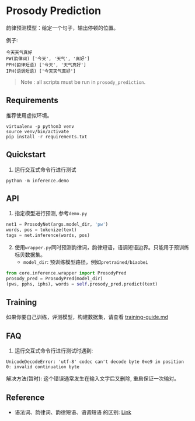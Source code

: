 # Prosody Prediction 

韵律预测模型：给定一个句子，输出停顿的位置。

例子: 
```
今天天气真好
PW(韵律词) ['今天', '天气', '真好']
PPH(韵律短语) ['今天', '天气真好']
IPH(语调短语) ['今天天气真好']
```

> Note : all scripts must be run in `prosody_prediction`.

## Requirements

推荐使用虚拟环境。

```shell
virtualenv -p python3 venv
source venv/bin/activate
pip install -r requirements.txt
```


## Quickstart 

1. 运行交互式命令行进行测试

```shell
python -m inference.demo
```

## API

1. 指定模型进行预测, 参考`demo.py`

```python
net1 = ProsodyNet(args.model_dir, 'pw')
words, pos = tokenize(text)
tags = net.inference(words, pos)
```

2. 使用`wrapper.py`同时预测韵律词，韵律短语，语调短语边界。只能用于预训练标贝数据集。
   - `model_dir`: 预训练模型路径，例如`pretrained/biaobei`

```python
from core.inference.wrapper import ProsodyPred
prosody_pred = ProsodyPred(model_dir)
(pws, pphs, iphs), words = self.prosody_pred.predict(text)
```

## Training

如果你要自己训练，评测模型，构建数据集，请查看 [training-guide.md](training-guide.md)


## FAQ

1. 运行交互式命令行进行测试时遇到:

```
UnicodeDecodeError: 'utf-8' codec can't decode byte 0xe9 in position 0: invalid continuation byte
```

解决方法(暂时): 这个错误通常发生在输入文字后又删除, 重启保证一次输对。

## Reference

- 语法词、韵律词、韵律短语、语调短语 的区别: [Link](https://blog.csdn.net/chenyi0818/article/details/82662600)